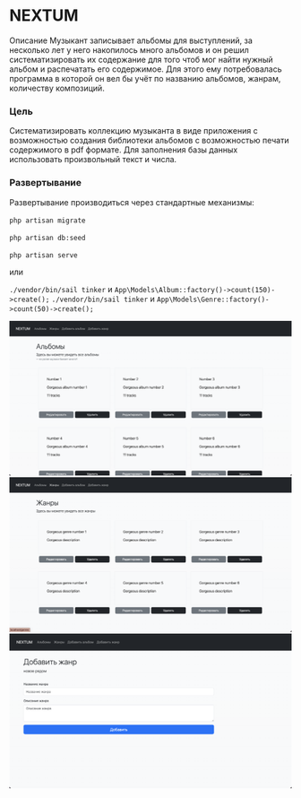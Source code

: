 # NEXTUM

Описание
Музыкант записывает альбомы для выступлений, за несколько лет у него накопилось много альбомов и он решил систематизировать их содержание для того чтоб мог найти нужный альбом и распечатать его содержимое. Для этого ему потребовалась программа в которой он вел бы учёт по названию альбомов, жанрам, количеству композиций.

### Цель

Систематизировать коллекцию музыканта в виде приложения с возможностью создания библиотеки альбомов с возможностью печати содержимого в pdf формате. Для заполнения базы данных использовать произвольный текст и числа.

### Развертывание
Развертывание производиться через стандартные механизмы:

`php artisan migrate`

`php artisan db:seed`

`php artisan serve`

или 

`./vendor/bin/sail tinker` и 
`App\Models\Album::factory()->count(150)->create();`
`./vendor/bin/sail tinker` и
 `App\Models\Genre::factory()->count(50)->create();`

 ![Albums](https://github.com/Alice-Bellium/nextum/blob/main/albums.png)
 ![Genres](https://github.com/Alice-Bellium/nextum/blob/main/genres.png)
 ![Add Genre](https://github.com/Alice-Bellium/nextum/blob/main/add_genre.png)
